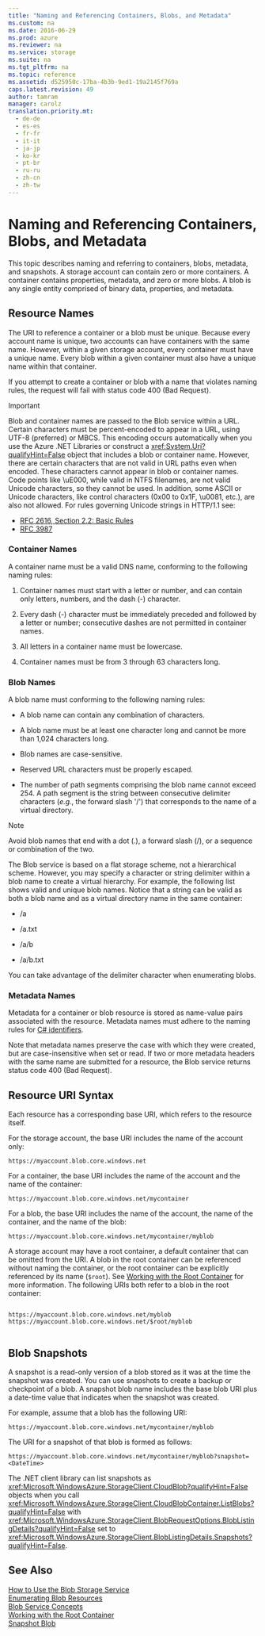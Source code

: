 ```yaml
---
title: "Naming and Referencing Containers, Blobs, and Metadata"
ms.custom: na
ms.date: 2016-06-29
ms.prod: azure
ms.reviewer: na
ms.service: storage
ms.suite: na
ms.tgt_pltfrm: na
ms.topic: reference
ms.assetid: d525950c-17ba-4b3b-9ed1-19a2145f769a
caps.latest.revision: 49
author: tamram
manager: carolz
translation.priority.mt: 
  - de-de
  - es-es
  - fr-fr
  - it-it
  - ja-jp
  - ko-kr
  - pt-br
  - ru-ru
  - zh-cn
  - zh-tw
---
```

# Naming and Referencing Containers, Blobs, and Metadata
This topic describes naming and referring to containers, blobs, metadata, and snapshots. A storage account can contain zero or more containers. A container contains properties, metadata, and zero or more blobs. A blob is any single entity comprised of binary data, properties, and metadata.  
  
## Resource Names  
 The URI to reference a container or a blob must be unique. Because every account name is unique, two accounts can have containers with the same name. However, within a given storage account, every container must have a unique name. Every blob within a given container must also have a unique name within that container.  
  
 If you attempt to create a container or blob with a name that violates naming rules, the request will fail with status code 400 (Bad Request).  
  
> [!IMPORTANT]
>  Blob and container names are passed to the Blob service within a URL. Certain characters must be percent-encoded to appear in a URL, using UTF-8 (preferred) or MBCS. This encoding occurs automatically when you use the Azure .NET Libraries or construct a <xref:System.Uri?qualifyHint=False> object that includes a blob or container name. However, there are certain characters that are not valid in URL paths even when encoded. These characters cannot appear in blob or container names.  Code points like \uE000, while valid in NTFS filenames, are not valid Unicode characters, so they cannot be used.  In addition, some ASCII or Unicode characters, like control characters (0x00 to 0x1F, \u0081, etc.), are also not allowed. For rules governing Unicode strings in HTTP/1.1 see:  
>   
>  -   [RFC 2616, Section 2.2: Basic Rules](http://www.ietf.org/rfc/rfc2616.txt)  
> -   [RFC 3987](http://www.ietf.org/rfc/rfc3987.txt)  
  
### Container Names  
 A container name must be a valid DNS name, conforming to the following naming rules:  
  
1.  Container names must start with a letter or number, and can contain only letters, numbers, and the dash (-) character.  
  
2.  Every dash (-) character must be immediately preceded and followed by a letter or number; consecutive dashes are not permitted in container names.  
  
3.  All letters in a container name must be lowercase.  
  
4.  Container names must be from 3 through 63 characters long.  
  
### Blob Names  
 A blob name must conforming to the following naming rules:  
  
-   A blob name can contain any combination of characters.  
  
-   A blob name must be at least one character long and cannot be more than 1,024 characters long.  
  
-   Blob names are case-sensitive.  
  
-   Reserved URL characters must be properly escaped.  
  
-   The number of path segments comprising the blob name cannot exceed 254. A path segment is the string between consecutive delimiter characters (*e.g.*, the forward slash '/') that corresponds to the name of a virtual directory.  
  
> [!NOTE]
>  Avoid blob names that end with a dot (.), a forward slash (/), or a sequence or combination of the two.  
  
 The Blob service is based on a flat storage scheme, not a hierarchical scheme. However, you may specify a character or string delimiter within a blob name to create a virtual hierarchy. For example, the following list shows valid and unique blob names. Notice that a string can be valid as both a blob name and as a virtual directory name in the same container:  
  
-   /a  
  
-   /a.txt  
  
-   /a/b  
  
-   /a/b.txt  
  
 You can take advantage of the delimiter character when enumerating blobs.  
  
### Metadata Names  
 Metadata for a container or blob resource is stored as name-value pairs associated with the resource. Metadata names must adhere to the naming rules for [C# identifiers](http://msdn.microsoft.com/library/aa664670\(VS.71\).aspx).  
  
 Note that metadata names preserve the case with which they were created, but are case-insensitive when set or read. If two or more metadata headers with the same name are submitted for a resource, the Blob service returns status code 400 (Bad Request).  
  
## Resource URI Syntax  
 Each resource has a corresponding base URI, which refers to the resource itself.  
  
 For the storage account, the base URI includes the name of the account only:  
  
```  
https://myaccount.blob.core.windows.net  
```  
  
 For a container, the base URI includes the name of the account and the name of the container:  
  
```  
https://myaccount.blob.core.windows.net/mycontainer  
```  
  
 For a blob, the base URI includes the name of the account, the name of the container, and the name of the blob:  
  
```  
https://myaccount.blob.core.windows.net/mycontainer/myblob  
```  
  
 A storage account may have a root container, a default container that can be omitted from the URI. A blob in the root container can be referenced without naming the container, or the root container can be explicitly referenced by its name (`$root`). See [Working with the Root Container](../fileservices/Working-with-the-Root-Container.md) for more information. The following URIs both refer to a blob in the root container:  
  
```  
  
https://myaccount.blob.core.windows.net/myblob  
https://myaccount.blob.core.windows.net/$root/myblob  
  
```  
  
## Blob Snapshots  
 A snapshot is a read-only version of a blob stored as it was at the time the snapshot was created. You can use snapshots to create a backup or checkpoint of a blob. A snapshot blob name includes the base blob URI plus a date-time value that indicates when the snapshot was created.  
  
 For example, assume that a blob has the following URI:  
  
```  
https://myaccount.blob.core.windows.net/mycontainer/myblob  
```  
  
 The URI for a snapshot of that blob is formed as follows:  
  
```  
https://myaccount.blob.core.windows.net/mycontainer/myblob?snapshot=<DateTime>  
```  
  
 The .NET client library can list snapshots as <xref:Microsoft.WindowsAzure.StorageClient.CloudBlob?qualifyHint=False> objects when you call <xref:Microsoft.WindowsAzure.StorageClient.CloudBlobContainer.ListBlobs?qualifyHint=False> with <xref:Microsoft.WindowsAzure.StorageClient.BlobRequestOptions.BlobListingDetails?qualifyHint=False> set to <xref:Microsoft.WindowsAzure.StorageClient.BlobListingDetails.Snapshots?qualifyHint=False>.  
  
## See Also  
 [How to Use the Blob Storage Service](http://www.windowsazure.com/develop/net/how-to-guides/blob-storage/)   
 [Enumerating Blob Resources](../fileservices/Enumerating-Blob-Resources.md)   
 [Blob Service Concepts](../fileservices/Blob-Service-Concepts.md)   
 [Working with the Root Container](../fileservices/Working-with-the-Root-Container.md)   
 [Snapshot Blob](../fileservices/Snapshot-Blob.md)
